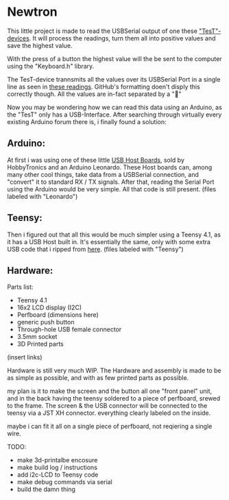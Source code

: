 # Newtron



This little project is made to read the USBSerial output of one these ["TesT"-devices](https://www.test-gmbh.com/de/produkte/pruefmaschinen/einfache-pruefrahmen/modell-105/).
It will process the readings, turn them all into positive values and save the highest value.

With the press of a button the highest value will the be sent to the computer using the "Keyboard.h" library.


The TesT-device trannsmits all the values over its USBSerial Port in a single line as seen in [these readings](misc/OG_readings.txt).
GitHub's formatting doen't disply this correctly though. All the values are in-fact separated by a ""

Now you may be wondering how we can read this data using an Arduino, as the "TesT" only has a USB-Interface.
After searching through virtually every existing Arduino forum there is, i finally found a solution:


## Arduino:

At first i was using one of these little [USB Host Boards](https://www.hobbytronics.co.uk/usb-host/usb-host-board-v24), sold by HobbyTronics and an Arduino Leonardo.
These Host boards can, among many other cool things, take data from a USBSerial connection, and "convert" it to standard RX / TX signals.
After that, reading the Serial Port using the Arduino would be very simple.
All that code is still present.
(files labeled with "Leonardo")


## Teensy:

Then i figured out that all this would be much simpler using a Teensy 4.1, as it has a USB Host built in.
It's essentially the same, only with some extra USB code that i ripped from [here](https://github.com/PaulStoffregen/USBHost_t36/blob/master/examples/Serial/Serial.ino).
(files labeled with "Teensy")


## Hardware:

Parts list:
- Teensy 4.1
- 16x2 LCD display (I2C)
- Perfboard (dimensions here)
- generic push button
- Through-hole USB female connector
- 3.5mm socket
- 3D Printed parts

(insert links)

Hardware is still very much WIP.
The Hardware and assembly is made to be as simple as possible, and with as few printed parts as possible.

my plan is it to make the screen and the button all one "front panel" unit, and in the back having the teensy soldered to a piece of perfboard, srewed to the frame.
The screen & the USB connector will be connected to the teensy via a JST XH connector. everything clearly labeled on the inside.

maybe i can fit it all on a single piece of perfboard, not reqiering a single wire.



TODO:

- make 3d-printalbe encosure
- make build log / instructions
- add i2c-LCD to Teensy code
- make debug commands via serial
- build the damn thing
